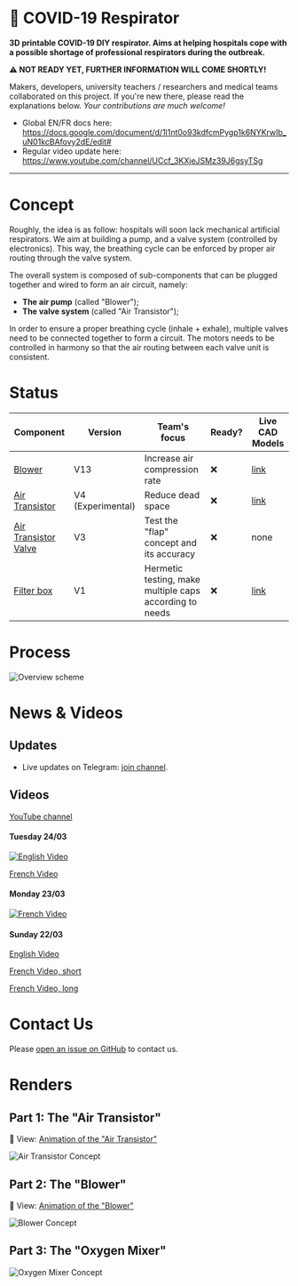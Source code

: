 🦠 COVID-19 Respirator
=====

**3D printable COVID-19 DIY respirator. Aims at helping hospitals cope with a possible shortage of professional respirators during the outbreak.**

**⚠️ NOT READY YET, FURTHER INFORMATION WILL COME SHORTLY!**

Makers, developers, university teachers / researchers and medical teams collaborated on this project. If you're new there, please read the explanations below. _Your contributions are much welcome!_

* Global EN/FR docs here: https://docs.google.com/document/d/1l1nt0o93kdfcmPygp1k6NYKrwIb_uN01kcBAfovy2dE/edit#
* Regular video update here: https://www.youtube.com/channel/UCcf_3KXjeJSMz39J6gsyTSg

---

# Concept

Roughly, the idea is as follow: hospitals will soon lack mechanical artificial respirators. We aim at building a pump, and a valve system (controlled by electronics). This way, the breathing cycle can be enforced by proper air routing through the valve system.

The overall system is composed of sub-components that can be plugged together and wired to form an air circuit, namely:

- **The air pump** (called "Blower");
- **The valve system** (called "Air Transistor");

In order to ensure a proper breathing cycle (inhale + exhale), multiple valves need to be connected together to form a circuit. The motors needs to be controlled in harmony so that the air routing between each valve unit is consistent.

# Status

| Component | Version | Team's focus | Ready? | Live CAD Models |
| --------- | ------- | ------------ | ------ | ----------------- |
| [Blower](https://github.com/covid-response-projects/covid-respirator/tree/master/src/components/Blower) | V13 | Increase air compression rate | ❌ | [link](https://a360.co/2UsIdDU)
| [Air Transistor](https://github.com/covid-response-projects/covid-respirator/tree/master/src/components/air-transistor) | V4 (Experimental) | Reduce dead space | ❌ | [link](https://a360.co/2wy4eZX)
| [Air Transistor Valve](https://github.com/covid-response-projects/covid-respirator/tree/master/src/components/air-transistor-valve) | V3 | Test the "flap" concept and its accuracy | ❌ | none
| [Filter box](https://github.com/covid-response-projects/covid-respirator/tree/master/src/components/filter-box) | V1 | Hermetic testing, make multiple caps according to needs | ❌ | [link](https://a360.co/33CCX4T)


# Process

![Overview scheme](./docs/Overview/Overview.png)

# News & Videos

## Updates

* Live updates on Telegram: [join channel](https://t.me/joinchat/AAAAAE_99-k7pKZur-GXCQ).

## Videos

[YouTube channel](https://www.youtube.com/channel/UCcf_3KXjeJSMz39J6gsyTSg)

#### Tuesday 24/03

[![English Video](https://img.youtube.com/vi/TJQ1DIsP8ls/0.jpg)](https://www.youtube.com/watch?v=TJQ1DIsP8ls)

[French Video](https://www.youtube.com/watch?v=kASINWDjnBE)

#### Monday 23/03

[![French Video](https://img.youtube.com/vi/MW8I0W8OaoM/0.jpg)](https://www.youtube.com/watch?v=MW8I0W8OaoM)

#### Sunday 22/03

[English Video](https://www.youtube.com/watch?v=GLX5o_y0Vx0)

[French Video, short](https://www.youtube.com/watch?v=GqGbh__ymw4)

[French Video, long](https://www.youtube.com/watch?v=KqBkgTWbIlg)

# Contact Us

Please [open an issue on GitHub](https://github.com/covid-response-projects/covid-respirator/issues/new) to contact us.

# Renders

## Part 1: The "Air Transistor"

🎦 View: [Animation of the "Air Transistor"](./src/components/air-transistor/schemes/Air%20Transistor%20(Animation%201).mp4)

![Air Transistor Concept](./src/components/air-transistor/schemes/Air%20Transistor%20(Render%201).png)

## Part 2: The "Blower"

🎦 View: [Animation of the "Blower"](./src/components/Blower/schemes/Blower%20(Animation%201).mp4)

![Blower Concept](./src/components/Blower/schemes/Blower%20(Render%201).png)

## Part 3: The "Oxygen Mixer"

![Oxygen Mixer Concept](./src/components/Oxygen-Mixer/schemes/Oxygen%20Mixer%20(Render%201).png)
